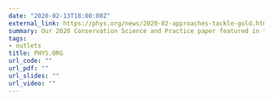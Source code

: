 ```yaml
---
date: "2020-02-13T18:00:00Z"
external_link: https://phys.org/news/2020-02-approaches-tackle-gold.html
summary: Our 2020 Conservation Science and Practice paper featured in the science news outlet, Phys.org.
tags:
- outlets
title: PHYS.ORG
url_code: ""
url_pdf: ""
url_slides: ""
url_video: ""
---
```

